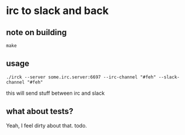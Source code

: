 # irc to slack and back

## note on building

```
make
```

## usage

```
./irck --server some.irc.server:6697 --irc-channel "#feh" --slack-channel "#feh"
```

this will send stuff between irc and slack

## what about tests?

Yeah, I feel dirty about that.  todo.
